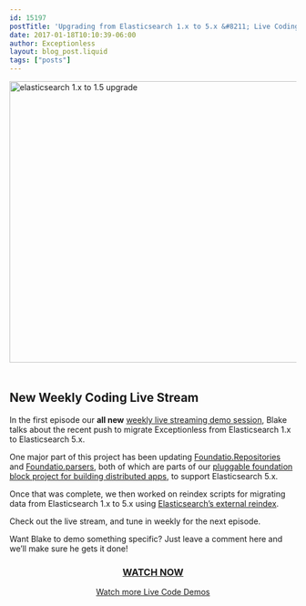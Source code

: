 ```yaml
---
id: 15197
postTitle: 'Upgrading from Elasticsearch 1.x to 5.x &#8211; Live Coding Session'
date: 2017-01-18T10:10:39-06:00
author: Exceptionless
layout: blog_post.liquid
tags: ["posts"]
---
```

<a href="https://www.liveedu.tv/niemyjski/videos/xAYyE-exceptionless-weekly-demo-1-9-17" target="_blank"><img loading="lazy" class="aligncenter size-large wp-image-15198" style="margin-bottom: 20px;" src="https://exceptionless.com/assets/live-stream-1-elasticsearch-header-1024x538.jpg" alt="elasticsearch 1.x to 1.5 upgrade" width="940" height="494" data-id="15198" srcset="https://exceptionless.com/assets/live-stream-1-elasticsearch-header-1024x538.jpg 1024w, https://exceptionless.com/assets/live-stream-1-elasticsearch-header-300x158.jpg 300w, https://exceptionless.com/assets/live-stream-1-elasticsearch-header-768x403.jpg 768w, https://exceptionless.com/assets/live-stream-1-elasticsearch-header.jpg 1200w" sizes="(max-width: 940px) 100vw, 940px" /></a>

## New Weekly Coding Live Stream

In the first episode our **all new** <a href="https://www.liveedu.tv/niemyjski/videos/xAYyE-exceptionless-weekly-demo-1-9-17" target="_blank">weekly live streaming demo session</a>, Blake talks about the recent push to migrate Exceptionless from Elasticsearch 1.x to Elasticsearch 5.x.<!--more-->

One major part of this project has been updating <a href="https://github.com/exceptionless/Foundatio.Repositories" target="_blank">Foundatio.Repositories</a> and <a href="https://github.com/exceptionless/Foundatio.Parsers" target="_blank">Foundatio.parsers</a>, both of which are parts of our <a href="https://github.com/exceptionless/Foundatio" target="_blank">pluggable foundation block project for building distributed apps</a>, to support Elasticsearch 5.x.

Once that was complete, we then worked on reindex scripts for migrating data from Elasticsearch 1.x to 5.x using <a href="https://www.elastic.co/guide/en/elasticsearch/reference/5.1/docs-reindex.html" target="_blank">Elasticsearch&#8217;s external reindex</a>.

Check out the live stream, and tune in weekly for the next episode.

Want Blake to demo something specific? Just leave a comment here and we&#8217;ll make sure he gets it done!

<h3 style="text-align: center;">
  <a href="https://www.liveedu.tv/niemyjski/videos/xAYyE-exceptionless-weekly-demo-1-9-17" target="_blank">WATCH NOW</a>
</h3>

<p style="text-align: center;">
  <a href="https://exceptionless.com/category/live-coding/">Watch more Live Code Demos</a>
</p>
